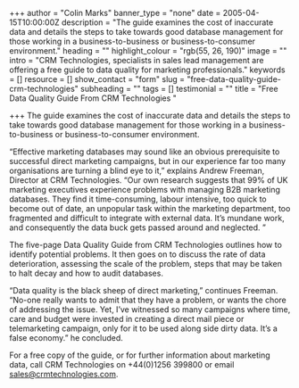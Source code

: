 +++
author = "Colin Marks"
banner_type = "none"
date = 2005-04-15T10:00:00Z
description = "The guide examines the cost of inaccurate data and details the steps to take towards good database management for those working in a business-to-business or business-to-consumer environment."
heading = ""
highlight_colour = "rgb(55, 26, 190)"
image = ""
intro = "CRM Technologies, specialists in sales lead management are offering a free guide to data quality for marketing professionals."
keywords = []
resource = []
show_contact = "form"
slug = "free-data-quality-guide-crm-technologies"
subheading = ""
tags = []
testimonial = ""
title = "Free Data Quality Guide From CRM Technologies "

+++
The guide examines the cost of inaccurate data and details the steps to take towards good database management for those working in a business-to-business or business-to-consumer environment.

“Effective marketing databases may sound like an obvious prerequisite to successful direct marketing campaigns, but in our experience far too many organisations are turning a blind eye to it,” explains Andrew Freeman, Director at CRM Technologies. “Our own research suggests that 99% of UK marketing executives experience problems with managing B2B marketing databases. They find it time-consuming, labour intensive, too quick to become out of date, an unpopular task within the marketing department, too fragmented and difficult to integrate with external data. It’s mundane work, and consequently the data buck gets passed around and neglected. ”

The five-page Data Quality Guide from CRM Technologies outlines how to identify potential problems. It then goes on to discuss the rate of data deterioration, assessing the scale of the problem, steps that may be taken to halt decay and how to audit databases.

“Data quality is the black sheep of direct marketing,” continues Freeman. “No-one really wants to admit that they have a problem, or wants the chore of addressing the issue. Yet, I’ve witnessed so many campaigns where time, care and budget were invested in creating a direct mail piece or telemarketing campaign, only for it to be used along side dirty data. It’s a false economy.” he concluded.

For a free copy of the guide, or for further information about marketing data, call CRM Technologies on +44(0)1256 399800 or email [sales@crmtechnologies.com](https://mail.google.com/mail/?view=cm&fs=1&tf=1&to=sales@crmtechnologies.com).